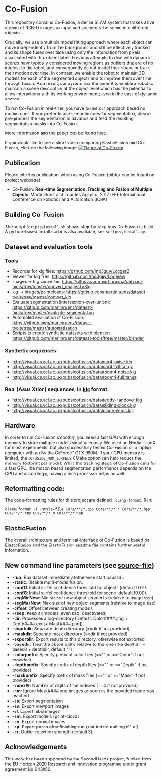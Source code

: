 # Co-Fusion

This repository contains Co-Fusion, a dense SLAM system that takes a live stream of RGB-D images as input and segments the scene into different objects.

Crucially, we use a multiple model fitting approach where each object can move independently from the background and still be effectively tracked and its shape fused over time using only the information from pixels associated with that object label. Previous attempts to deal with dynamic scenes have typically considered moving regions as outliers that are of no interest to the robot, and consequently do not model their shape or track their motion over time. In contrast, we enable the robot to maintain 3D models for each of the segmented objects and to improve them over time through fusion. As a result, our system has the benefit to enable a robot to maintain a scene description at the object level which has the potential to allow interactions with its working environment; even in the case of dynamic scenes.

To run Co-Fusion in real-time, you have to use our approach based no motion cues. If you prefer to use semantic cues for segmentation, please pre-process the segmentation in advance and feed the resulting segmentation masks into Co-Fusion.

More information and the paper can be found [here](http://visual.cs.ucl.ac.uk/pubs/cofusion/index.html).

If you would like to see a short video comparing ElasticFusion and Co-Fusion, click on the following image:
[![Figure of Co-Fusion](figure.jpg "Click me to see a video.")](http://visual.cs.ucl.ac.uk/pubs/cofusion/ef-cf-compare.webm)

## Publication

Please cite this publication, when using Co-Fusion (bibtex can be found on project webpage):

* Co-Fusion: **Real-time Segmentation, Tracking and Fusion of Multiple Objects**, Martin Rünz and Lourdes Agapito, 2017 IEEE International Conference on Robotics and Automation (ICRA)

## Building Co-Fusion

The script `Scripts/install.sh` shows step-by-step how Co-Fusion is build. A python-based install script is also available, see `Scripts\install.py`.

## Dataset and evaluation tools

### Tools
* Recorder for klg files: https://github.com/mp3guy/Logger2
* Viewer for klg files: https://github.com/mp3guy/LogView
* Images -> klg converter: https://github.com/martinruenz/dataset-tools/tree/master/convert_imagesToKlg
* klg -> images/pointclouds: https://github.com/martinruenz/dataset-tools/tree/master/convert_klg
* Evaluate segmentation (intersection-over-union): https://github.com/martinruenz/dataset-tools/tree/master/evaluate_segmentation
* Automated evaluation of Co-Fusion: https://github.com/martinruenz/dataset-tools/tree/master/automatisation
* Scripts to create synthetic datasets with blender: https://github.com/martinruenz/dataset-tools/tree/master/blender

### Synthetic sequences:
* http://visual.cs.ucl.ac.uk/pubs/cofusion/data/car4-noise.klg
* http://visual.cs.ucl.ac.uk/pubs/cofusion/data/car4-full.tar.gz
* http://visual.cs.ucl.ac.uk/pubs/cofusion/data/room4-noise.klg
* http://visual.cs.ucl.ac.uk/pubs/cofusion/data/room4-full.tar.gz

### Real (Asus Xtion) sequences, in [klg](https://github.com/mp3guy/LogView) format:
* http://visual.cs.ucl.ac.uk/pubs/cofusion/data/teddy-handover.klg
* http://visual.cs.ucl.ac.uk/pubs/cofusion/data/sliding-clock.klg
* http://visual.cs.ucl.ac.uk/pubs/cofusion/data/place-items.klg

## Hardware

In order to run Co-Fusion smoothly, you need a fast GPU with enough memory to store multiple models simultaneously. We used an Nvidia TitanX for most experiments, but also successfully tested Co-Fusion on a laptop computer with an Nvidia GeForce™ GTX 960M. If your GPU memory is limited, the `COFUSION_NUM_SURFELS` CMake option can help reduce the memory footprint per model.
While the tracking stage of Co-Fusion calls for a fast GPU, the motion based segmentation performance depends on the CPU and accordingly, having a nice processor helps as well.

## Reformatting code:
The code-formatting rules for this project are defined `.clang-format`. Run:

    clang-format -i -style=file Core/**/*.cpp Core/**/*.h Core/**/*.hpp GUI/**/*.cpp GUI/**/*.h GUI/**/*.hpp

## ElasticFusion
The overall architecture and terminal-interface of Co-Fusion is based on [ElasticFusion](https://github.com/mp3guy/ElasticFusion) and the ElasticFusion [readme file](https://github.com/mp3guy/ElasticFusion/blob/master/README.md) contains further useful information.

## New command line parameters (see [source-file](https://github.com/martinruenz/co-fusion/blob/master/GUI/MainController.cpp#L29-L90))

* **-run**:           Run dataset immediately (otherwise start paused).
* **-static**:        Disable multi-model fusion.
* **-confO**:         Initial surfel confidence threshold for objects (default 0.01).
* **-confG**:         Initial surfel confidence threshold for scene (default 10.00).
* **-segMinNew**:     Min size of new object segments (relative to image size)
* **-segMaxNew**:     Max size of new object segments (relative to image size)
* **-offset**:        Offset between creating models
* **-keep**:          Keep all models (even bad, deactivated)
* **-dir**:           Processes a log-directory (Default: Color####.png + Depth####.exr [+ Mask####.png])
* **-depthdir**:      Separate depth directory (==dir if not provided)
* **-maskdir**:       Separate mask directory (==dir if not provided)
* **-exportdir**:     Export results to this directory, otherwise not exported
* **-basedir**:       Treat the above paths relative to this one (like depthdir = basedir + depthdir, default "")
* **-colorprefix**:   Specify prefix of color files (=="" or =="Color" if not provided)
* **-depthprefix**:   Specify prefix of depth files (=="" or =="Depth" if not provided)
* **-maskprefix**:    Specify prefix of mask files (=="" or =="Mask" if not provided)
* **-indexW**:        Number of digits of the indexes (==4 if not provided)
* **-nm**:            Ignore Mask####.png images as soon as the provided frame was reached.
* **-es**:            Export segmentation
* **-ev**:            Export viewport images
* **-el**:            Export label images
* **-em**:            Export models (point-cloud)
* **-en**:            Export normal images
* **-ep**:            Export poses after finishing run (just before quitting if '-q')
* **-or**:            Outlier rejection strength (default 3).

## Acknowledgements
This work has been supported by the SecondHands project, funded from the EU Horizon 2020 Research and Innovation programme under grant agreement No 643950.
